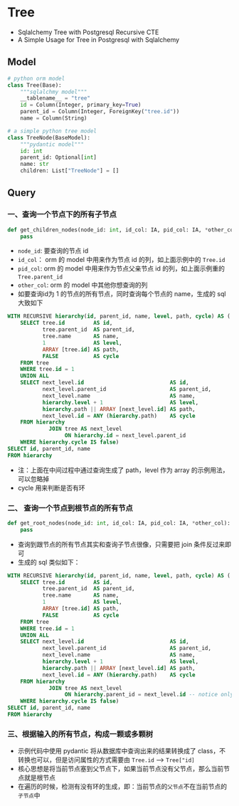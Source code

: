 # Tree

* Sqlalchemy Tree with Postgresql Recursive CTE
* A Simple Usage for Tree in Postgresql with Sqlalchemy

## Model

```python
# python orm model
class Tree(Base):
    """sqlalchmy model"""
    __tablename__ = "tree"
    id = Column(Integer, primary_key=True)
    parent_id = Column(Integer, ForeignKey("tree.id"))
    name = Column(String)
```

```python
# a simple python tree model
class TreeNode(BaseModel):
    """pydantic model"""
    id: int
    parent_id: Optional[int]
    name: str
    children: List["TreeNode"] = []
```

## Query

### 一、查询一个节点下的所有子节点

```python
def get_children_nodes(node_id: int, id_col: IA, pid_col: IA, *other_col):
    pass
```

* `node_id`: 要查询的节点 id
* `id_col`： orm 的 model 中用来作为节点 id 的列，如上面示例中的 `Tree.id`
* `pid_col`: orm 的 model 中用来作为节点父亲节点 id 的列，如上面示例重的 `Tree.parent_id`
* `other_col`: orm 的 model 中其他你想查询的列
* 如要查询id为 1 的节点的所有节点，同时查询每个节点的 name，生成的 sql 大致如下

```sql
WITH RECURSIVE hierarchy(id, parent_id, name, level, path, cycle) AS (
    SELECT tree.id         AS id,
           tree.parent_id  AS parent_id,
           tree.name       AS name,
           1               AS level,
           ARRAY [tree.id] AS path,
           FALSE           AS cycle
    FROM tree
    WHERE tree.id = 1
    UNION ALL
    SELECT next_level.id                           AS id,
           next_level.parent_id                    AS parent_id,
           next_level.name                         AS name,
           hierarchy.level + 1                     AS level,
           hierarchy.path || ARRAY [next_level.id] AS path,
           next_level.id = ANY (hierarchy.path)    AS cycle
    FROM hierarchy
             JOIN tree AS next_level
                  ON hierarchy.id = next_level.parent_id
    WHERE hierarchy.cycle IS false)
SELECT id, parent_id, name
FROM hierarchy
```

* 注：上面在中间过程中通过查询生成了 path，level 作为 array 的示例用法，可以忽略掉
* cycle 用来判断是否有环

### 二、 查询一个节点到根节点的所有节点

```python
def get_root_nodes(node_id: int, id_col: IA, pid_col: IA, *other_col):
    pass
```

* 查询到跟节点的所有节点其实和查询子节点很像，只需要把 join 条件反过来即可
* 生成的 sql 类似如下：

```sql
WITH RECURSIVE hierarchy(id, parent_id, name, level, path, cycle) AS (
    SELECT tree.id         AS id,
           tree.parent_id  AS parent_id,
           tree.name       AS name,
           1               AS level,
           ARRAY [tree.id] AS path,
           FALSE           AS cycle
    FROM tree
    WHERE tree.id = 1
    UNION ALL
    SELECT next_level.id                           AS id,
           next_level.parent_id                    AS parent_id,
           next_level.name                         AS name,
           hierarchy.level + 1                     AS level,
           hierarchy.path || ARRAY [next_level.id] AS path,
           next_level.id = ANY (hierarchy.path)    AS cycle
    FROM hierarchy
             JOIN tree AS next_level
                  ON hierarchy.parent_id = next_level.id -- notice only here is different
    WHERE hierarchy.cycle IS false)
SELECT id, parent_id, name
FROM hierarchy
```

### 三、根据输入的所有节点，构成一颗或多颗树

* 示例代码中使用 pydantic 将从数据库中查询出来的结果转换成了 class，不转换也可以，但是访问属性的方式需要由 `Tree.id` --&gt; `Tree["id]`
* 核心思想是将当前节点塞到父节点下，如果当前节点没有父节点，那么当前节点就是根节点
* 在遍历的时候，检测有没有环的生成，即：当前节点的`父节点`不在当前节点的`子节点`中
